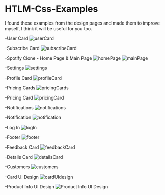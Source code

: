 # HTLM-Css-Examples
I found these examples from the design pages and made them to improve myself, I think it will be useful for you too.


-User Card
![userCard](https://user-images.githubusercontent.com/98889289/160671594-8b7fab93-58b6-4be3-882e-c2ef5ca83e9e.png)

-Subscribe Card
![subscribeCard](https://user-images.githubusercontent.com/98889289/160671692-76f99db1-aee6-4ae2-bd1f-94632cedf218.png)

-Spotify Clone - Home Page & Main Page
![homePage](https://user-images.githubusercontent.com/98889289/160671825-054dfda3-24e8-43fb-9958-ac7b90b1799a.png)
![mainPage](https://user-images.githubusercontent.com/98889289/160671871-8fea6afb-b3ed-4d51-9637-400dc9f95b9d.png)

-Settings
![settings](https://user-images.githubusercontent.com/98889289/160671922-3fb1962f-bafb-49a3-b951-ec8e13c36856.png)

-Profile Card
![profileCard](https://user-images.githubusercontent.com/98889289/160671957-768f88fb-0296-4ed8-9156-a826f500873e.png)

-Pricing Cards
![pricingCards](https://user-images.githubusercontent.com/98889289/160672010-b3a1c2cb-22c9-431d-b19b-0c8940633f98.png)

-Pricing Card
![pricingCard](https://user-images.githubusercontent.com/98889289/160672200-290324e5-c16e-4b56-a836-4410f58a506b.png)

-Notifications
![notifications](https://user-images.githubusercontent.com/98889289/160672260-f2cd83fd-ee9c-4475-9706-2011f3286ad5.png)

-Notification
![notification](https://user-images.githubusercontent.com/98889289/160672043-f4e765f7-d9b0-4844-97fe-781ae5a5f46a.png)

-Log In
![logIn](https://user-images.githubusercontent.com/98889289/160672342-c577908c-8c2f-4153-98ec-e2d40378c52a.png)

-Footer
![footer](https://user-images.githubusercontent.com/98889289/160672372-53c113f3-2636-4bd7-b9a3-69f99dcfc21c.png)

-Feedback Card
![feedbackCard](https://user-images.githubusercontent.com/98889289/160672413-d2faf165-526a-4dd0-88fa-4983a2a81666.png)

-Details Card
![detailsCard](https://user-images.githubusercontent.com/98889289/160672463-5d383211-14d3-4129-b0df-b388a4444e71.png)

-Customers
![customers](https://user-images.githubusercontent.com/98889289/160672492-60324923-c2b4-41f3-b802-367704da6537.png)

-Card UI Design
![cardUIdesign](https://user-images.githubusercontent.com/98889289/160672533-ef84a131-b832-478a-b603-a4ca1ff28dc4.png)

-Product Info UI Design
![Product Info UI Design](https://user-images.githubusercontent.com/98889289/161285712-374f1126-35fe-41e5-ba46-8d71dc3cbdb5.png)

